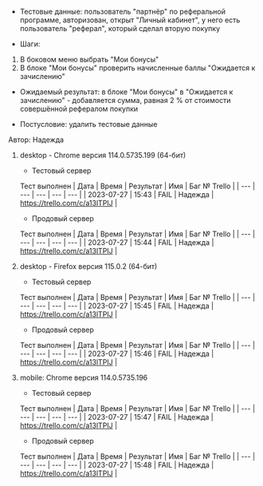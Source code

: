* Тестовые данные: пользователь "партнёр" по реферальной программе, авторизован, открыт "Личный кабинет", у него есть пользователь "реферал", который сделал вторую покупку

* Шаги:
1.	В боковом меню выбрать "Мои бонусы"
2.	В блоке "Мои бонусы" проверить начисленные баллы "Ожидается к зачислению"

* Ожидаемый результат: в блоке "Мои бонусы" в "Ожидается к зачислению" - добавляется сумма, равная 2 % от стоимости совершённой рефералом покупки

* Постусловие: удалить тестовые данные

Автор: Надежда

1) desktop - Chrome версия 114.0.5735.199 (64-бит)

	* Тестовый сервер 

	Тест выполнен
	| Дата | Время | Результат | Имя | Баг № Trello |
	| --- | --- | --- | --- | --- |
	| 2023-07-27 | 15:43 | FAIL | Надежда | https://trello.com/c/a13lTPIJ | 

	* Продовый сервер

	Тест выполнен
	| Дата | Время | Результат | Имя | Баг № Trello |
	| --- | --- | --- | --- | --- |
	| 2023-07-27 | 15:44 | FAIL | Надежда | https://trello.com/c/a13lTPIJ | 

2) desktop - Firefox версия 115.0.2 (64-бит)

	* Тестовый сервер 

	Тест выполнен
	| Дата | Время | Результат | Имя | Баг № Trello |
	| --- | --- | --- | --- | --- |
	| 2023-07-27 | 15:45 | FAIL | Надежда | https://trello.com/c/a13lTPIJ | 

	* Продовый сервер 

	Тест выполнен
	| Дата | Время | Результат | Имя | Баг № Trello |
	| --- | --- | --- | --- | --- |
	| 2023-07-27 | 15:46 | FAIL | Надежда | https://trello.com/c/a13lTPIJ | 

3) mobile: Chrome версия 114.0.5735.196

	* Тестовый сервер 

	Тест выполнен
	| Дата | Время | Результат | Имя | Баг № Trello |
	| --- | --- | --- | --- | --- |
	| 2023-07-27 | 15:47 | FAIL | Надежда | https://trello.com/c/a13lTPIJ | 

	* Продовый сервер 

	Тест выполнен
	| Дата | Время | Результат | Имя | Баг № Trello |
	| --- | --- | --- | --- | --- |
	| 2023-07-27 | 15:48 | FAIL | Надежда | https://trello.com/c/a13lTPIJ |